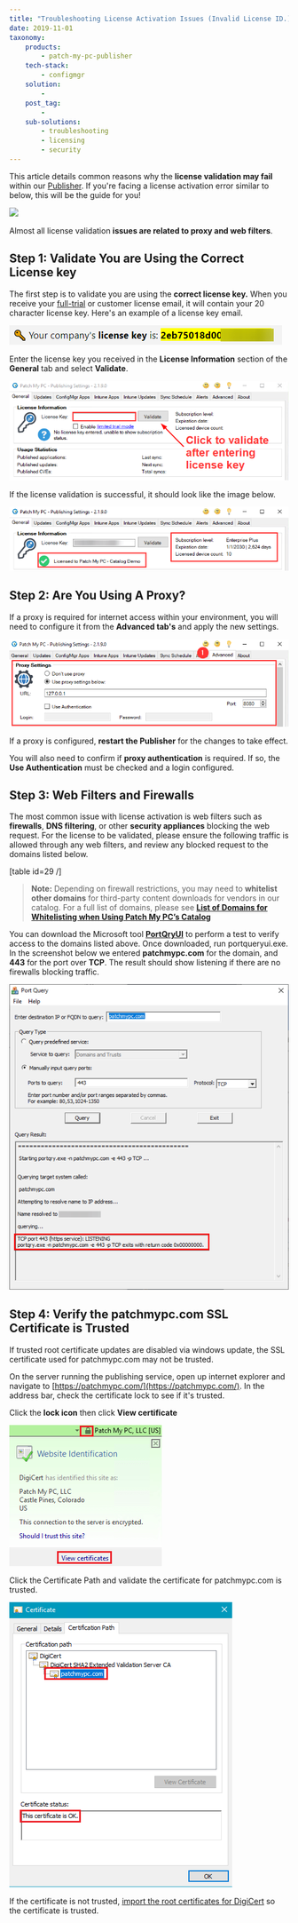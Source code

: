 ```yaml
---
title: "Troubleshooting License Activation Issues (Invalid License ID.)"
date: 2019-11-01
taxonomy:
    products:
        - patch-my-pc-publisher
    tech-stack:
        - configmgr
    solution:
        - 
    post_tag:
        - 
    sub-solutions:
        - troubleshooting
        - licensing
        - security
---
```


This article details common reasons why the **license validation may fail** within our [Publisher](/docs). If you're facing a license activation error similar to below, this will be the guide for you!

![](/_images/license-validation-1-2.png)

Almost all license validation **issues are related to proxy and web filters**.

## Step 1: Validate You are Using the Correct License key

The first step is to validate you are using the **correct license key.** When you receive your [full-trial](https://patchmypc.com/free-trial) or customer license email, it will contain your 20 character license key. Here's an example of a license key email. 

![](/_images/license-validation-2.png)

Enter the license key you received in the **License Information** section of the **General** tab and select **Validate**.  

![](/_images/license-validation-4.png)

If the license validation is successful, it should look like the image below.

![](/_images/license-validation-6.png)

## Step 2: Are You Using A Proxy?

If a proxy is required for internet access within your environment, you will need to configure it from the **Advanced tab's** and apply the new settings.

![](/_images/license-validation-7.png)

If a proxy is configured, **restart the Publisher** for the changes to take effect.

You will also need to confirm if **proxy authentication** is required. If so, the **Use Authentication** must be checked and a login configured.

## Step 3: Web Filters and Firewalls

The most common issue with license activation is web filters such as **firewalls**, **DNS filtering**, or other **security appliances** blocking the web request. For the license to be validated, please ensure the following traffic is allowed through any web filters, and review any blocked request to the domains listed below.

\[table id=29 /\]

> **Note:** Depending on firewall restrictions, you may need to **whitelist other domains** for third-party content downloads for vendors in our catalog. For a full list of domains, please see **[List of Domains for Whitelisting when Using Patch My PC’s Catalog](/list-of-domains-used-for-downloads-in-patch-my-pc-update-catalog)**

You can download the Microsoft tool **[PortQryUI](https://www.microsoft.com/en-us/download/details.aspx?id=24009)** to perform a test to verify access to the domains listed above. Once downloaded, run portqueryui.exe. In the screenshot below we entered **patchmypc.com** for the domain, and **443** for the port over **TCP**. The result should show listening if there are no firewalls blocking traffic.

![portqueryui verify port 443 to patchmypc domain](/_images/portqueryui-verify-port-443-to-patchmypc-domain.png "portqueryui verify port 443 to patchmypc domain")

## Step 4: Verify the patchmypc.com SSL Certificate is Trusted

If trusted root certificate updates are disabled via windows update, the SSL certificate used for patchmypc.com may not be trusted.

On the server running the publishing service, open up internet explorer and navigate to [https://patchmypc.com/](https://patchmypc.com/). In the address bar, check the certificate lock to see if it's trusted.

Click the **lock icon** then click **View certificate**

![SSL View Certificate IE](/_images/SSL-View-Certificate-IE.png "SSL View Certificate IE")

Click the Certificate Path and validate the certificate for patchmypc.com is trusted.

![SSL View Certification Path](/_images/SSL-View-Certification-Path.png "SSL View Certification Path")

If the certificate is not trusted, [import the root certificates for DigiCert](https://www.digicert.com/digicert-root-certificates.htm) so the certificate is trusted.